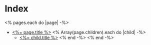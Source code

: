 # Index

<% pages.each do |page| -%>
* [<%= page.title %>](<%= page.path %>)
<% Array(page.children).each do |child| -%>
  * [<%= child.title %>](<%= child.path %>)
<% end -%>
<% end -%>

